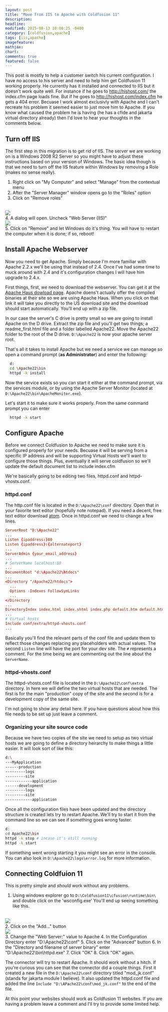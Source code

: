 ```yaml
---
layout: post
title: "Move from IIS to Apache with Coldfusion 11"
description:
headline:
modified: 2015-08-13 10:00:25 -0400
category: [coldfusion,apache]
tags: [iis,apache]
imagefeature:
mathjax:
chart:
comments: true
featured: false
---
```

This post is mostly to help a customer switch his current configuration.  I have no access to his server and need to help him get Coldfusion 11 working properly.  He currently has it installed and connected to IIS but it doesn't work quite well.  For instance if he goes to http://hishost.com/ the index.cfm page loads fine.  But if he goes to http://hishost.com/index.cfm he gets a 404 error.  Becuase I work almost exclusivly with Apache and I can't recreate his problem it seemed easier to just move him to Apache.  If you know what caused the problem he is having (he has a cfide and jakarta virtual directory already) then I'd love to hear your thoughts in the comments below.

## Turn off IIS
The first step in this migration is to get rid of IIS.  The server we are working on is a Windows 2008 R2 Server so you might have to adjust these instructions based on your version of Windows.  The basic idea though is that we need to turn off the IIS feature within Windows by removing a Role (makes no sense really).

1. Right click on "My Computer" and select "Manage" from the contextual menu
2. After the "Server Manager" window opens go to the "Roles" option
3. Click on "Remove roles"
  <br />
  <img src="/images/move-from-iis-to-apache/remove-role.png" />
  <br />
4. A dialog will open. Uncheck "Web Server (IIS)"
<br />
<img src="/images/move-from-iis-to-apache/web-server-role.png" />
<br />
5. Click on "Remove" and let Windows do it's thing.  You will have to restart the computer when it is done; if so, reboot!

## Install Apache Webserver
Now you need to get Apache.  Simply because I'm more familiar with Apache 2.2.x we'll be using that instead of 2.4.  Once I've had some time to muck around with 2.4 and it's configuration changes I will have him upgrade to 2.4.x.

First things, first, we need to download the webserver.  You can get it at the [Apache Haus dowload page](http://www.apachehaus.com/cgi-bin/download.plx?dli=NZEZHRWaNFzTE50KXREbMBlVOpkVFVFdiZlQD9UQxcgi). Apache doens't actually offer the compiled binaries at their site so we are using Apache Haus.  When you click on that link it will take you directly to the US download site and the download should start automatically. You'll end up with a zip file.  

In our case the server's C drive is pretty small so we are going to install Apache on the D drive.  Extract the zip file and you'll get two things; a readme_first.html file and a folder labelled Apache22.  Move the Apache22 folder to the root of the D drive.  `D:\Apache22` is now your apache server root.

That's all it takes to install Apache but we need a service we can manage so open a command prompt (**as Administrator**) and enter the following:

```sh
  d:
  cd \Apache22\bin
  httpd -k install
```

Now the service exists so you can start it either at the command prompt, via the services module, or by using the Apache Server Monitor (located at `D:\Apache22\bin\ApacheMonitor.exe`).

Let's start it to make sure it works properly.  From the same command prompt you can enter

```sh
  httpd -k start
```

## Configure Apache
Before we connect Coldfusion to Apache we need to make sure it is configured properly for your needs.  Becuase it will be serving from a specific IP address and will be supporting Virtual Hosts we'll want to configure those things.  Plus, eventually it will serve coldfusion so we'll update the default document list to include index.cfm

We're basically going to be editing two files, httpd.conf and httpd-vhosts.conf.

### httpd.conf

The http.conf file is located in the `D:\Apache22\conf` directory.  Open that in your favorite text editor (hopefully note notepad).  If you need a decent, free text editor download [atom](http://atom.io).  Once in httpd.conf we need to change a few lines.

```conf
ServerRoot "D:\Apache22"
...
Listen {ipaddress:}80
Listen {ipaddress}:{alternateport}
...
ServerAdmin {your_email_address}
...
# ServerName localhost:80
...
DocumentRoot "d:\Apache22\htdocs"
...
<Directory "/Apache22/htdocs">
  ...
  Options -Indexes FollowSymLinks
  ...
</Directory
...
DirectoryIndex index.html index.shtml index.php default.htm default.html index.php index.cfm
...
# Virtual hosts
Include conf/extra/httpd-vhosts.conf
...
```

Basically you'll find the relevant parts of the conf file and update them to reflect those changes replacing any placeholders with actual values.  The second `Listen` line will have the port for your dev site.  The `#` represents a comment.  For the time being we are commenting out the line about the `ServerName`.

### httpd-vhosts.conf
The httpd-vhosts.conf file is located in the `D:\Apache22\conf\extra` directory.  In here we will define the two virtual hosts that are needed.  The first is for the main "production" copy of the site and the second is for a development copy of the same site.

I'm not going to show any detail here.  If you have questions about how this file needs to be set up just leave a comment.

### Organizing your site source code
Because we have two copies of the site we need to setup as two virtual hosts we are going to define a directory heirarchy to make things a little easier. It will look sort of like this:

```sh
d:\
---MyApplication
------production
---------logs
---------site
------------application
------development
---------logs
---------site
------------application
```

Once all the configuration files have been updated and the directory structure is created lets try to restart Apache.  We'll try to start it from the command line so we can see if something goes wrong faster.

```sh
d:
cd Apache22\bin
httpd -k stop # incase it's still running
httpd -k start
```
If something went wrong starting it you might see an error in the console. You can also look in `D:\Apache22\logs\error.log` for more information.


## Connecting Coldfuion 11
This is pretty simple and *should* work without any problems.  

1. Using windows explorer go to `D:\Coldfusion11\cfusion\runtime\bin\` and double click on the 'wsconfig.exe' You'll end up seeing something like this.
  <br />
  <img src="/images/move-from-iis-to-apache/wsconfig.png" style="float: left" />
  <br style="clear: both;">
2. Click on the "Add..." button
  <br />
  <img src="/images/move-from-iis-to-apache/add-webserver.png"/>
  <br />
3. Change the "Web Server:" value to Apache
4. In the Configuration Directory enter "D:\Apache22\conf"
5. Click on the "Advanced" button
6. In the "Directory and filename of server binary" enter "D:\Apache22\bin\httpd.exe"
7. Click "OK"
8. Click "OK" again.

The connector will try to restart Apache.  It should work without a hitch.  If you're curious you can see that the connector did a couple things.  First it created a new file in the `D:\Apache22\conf` directory titled "mod_jk.conf"  (stands for jakarta module I believe).  It also updated the httpd.conf file and added the line `Include "D:\APache22\conf\mod_jk.conf"` to the end of the file.

At this point your websites should work as Coldfusion 11 websites.  If you are having a problem leave a comment and I'll try to provide some limited help.

